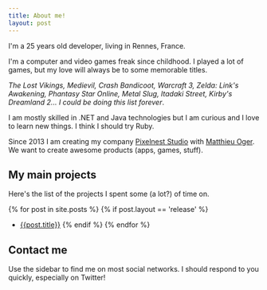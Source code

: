 ```yaml
---
title: About me!
layout: post
---
```


I'm a 25 years old developer, living in Rennes, France.

I'm a computer and video games freak since childhood. I played a lot of games, but my love will always be to some memorable titles.

*The Lost Vikings, Medievil, Crash Bandicoot, Warcraft 3, Zelda: Link's Awakening, Phantasy Star Online, Metal Slug, Itadaki Street, Kirby's Dreamland 2... I could be doing this list forever*.

I am mostly skilled in .NET and Java technologies but I am curious and I love to learn new things. I think I should try Ruby.

Since 2013 I am creating my company [Pixelnest Studio](http://pixelnest.io) with [Matthieu Oger](http://solarsailer.net). We want to create awesome products (apps, games, stuff).

## My main projects

Here's the list of the projects I spent some (a lot?) of time on.

{% for post in site.posts %}
{% if post.layout == 'release' %}
  - <a href="{{ post.url }}">{{post.title}}</a>
{% endif %}
{% endfor %}

## Contact me

Use the sidebar to find me on most social networks. I should respond to you quickly, especially on Twitter!